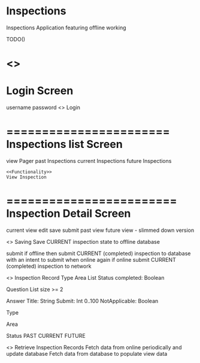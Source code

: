 # Inspections
Inspections Application featuring offline working

TODO()

<<Screens>>
============
Login Screen
============
  username
  password
  <<Functionality>>
  Login

=======================  
Inspections list Screen
=======================
  view Pager
    past Inspections
    current Inspections
    future Inspections

    <<Functionality>>
    View Inspection

========================
Inspection Detail Screen
========================
  current
    view edit save submit
  past
    view
  future
    view - slimmed down version

  <<Functionality>>
  Saving
    Save CURRENT inspection state to offline database

  submit
    if offline then submit CURRENT (completed) inspection to database with an intent to submit when online again
    if online submit CURRENT (completed) inspection to network


<<Data Types>>
Inspection Record
    Type
    Area
    List<Question>
    Status
    completed: Boolean

Question
    List<Answer> size >= 2

Answer
    Title: String
    Submit: Int 0..100
    NotApplicable: Boolean

Type <Enum>

Area <Enum>   

Status <Enum>
  PAST
  CURRENT
  FUTURE


<<Functionality>>
Retrieve Inspection Records
Fetch data from online periodically and update database
Fetch data from database to populate view data
